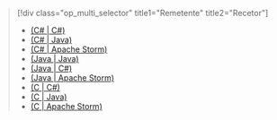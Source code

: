 > [!div class="op_multi_selector" title1="Remetente" title2="Recetor"]
> * [(C# | C#)](../articles/event-hubs/event-hubs-csharp-ephcs-getstarted.md)
> * [(C# | Java)](../articles/event-hubs/event-hubs-csharp-ephjava-getstarted.md)
> * [(C# | Apache Storm)](../articles/event-hubs/event-hubs-csharp-storm-getstarted.md)
> * [(Java | Java)](../articles/event-hubs/event-hubs-java-ephjava-getstarted.md)
> * [(Java | C#)](../articles/event-hubs/event-hubs-java-ephcs-getstarted.md)
> * [(Java | Apache Storm)](../articles/event-hubs/event-hubs-java-storm-getstarted.md)
> * [(C | C#)](../articles/event-hubs/event-hubs-c-ephcs-getstarted.md)
> * [(C | Java)](../articles/event-hubs/event-hubs-c-ephjava-getstarted.md)
> * [(C | Apache Storm)](../articles/event-hubs/event-hubs-c-storm-getstarted.md)
> 
> 

<!--HONumber=Sep16_HO3-->


